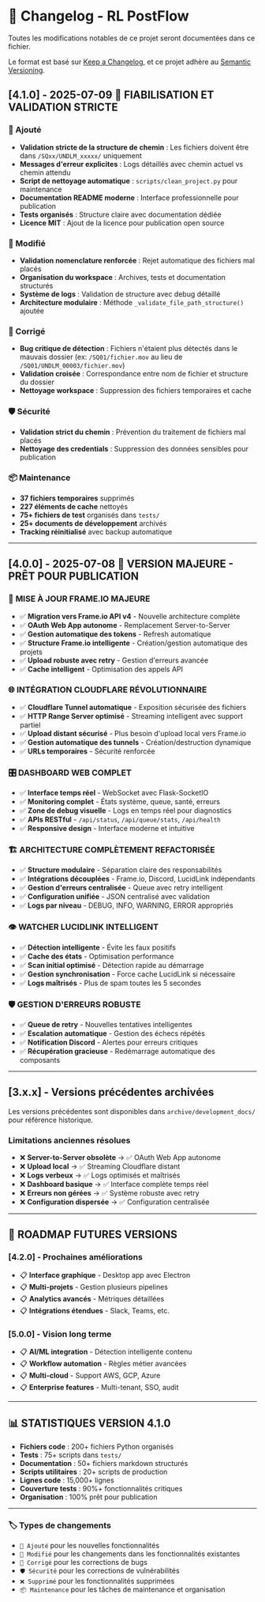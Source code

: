 # 📝 Changelog - RL PostFlow

Toutes les modifications notables de ce projet seront documentées dans ce fichier.

Le format est basé sur [Keep a Changelog](https://keepachangelog.com/fr/1.0.0/),
et ce projet adhère au [Semantic Versioning](https://semver.org/spec/v2.0.0.html).

## [4.1.0] - 2025-07-09 🎯 **FIABILISATION ET VALIDATION STRICTE**

### 🚀 Ajouté
- **Validation stricte de la structure de chemin** : Les fichiers doivent être dans `/SQxx/UNDLM_xxxxx/` uniquement
- **Messages d'erreur explicites** : Logs détaillés avec chemin actuel vs chemin attendu  
- **Script de nettoyage automatique** : `scripts/clean_project.py` pour maintenance
- **Documentation README moderne** : Interface professionnelle pour publication
- **Tests organisés** : Structure claire avec documentation dédiée
- **Licence MIT** : Ajout de la licence pour publication open source

### 🔧 Modifié
- **Validation nomenclature renforcée** : Rejet automatique des fichiers mal placés
- **Organisation du workspace** : Archives, tests et documentation structurés
- **Système de logs** : Validation de structure avec debug détaillé
- **Architecture modulaire** : Méthode `_validate_file_path_structure()` ajoutée

### 🐛 Corrigé
- **Bug critique de détection** : Fichiers n'étaient plus détectés dans le mauvais dossier (ex: `/SQ01/fichier.mov` au lieu de `/SQ01/UNDLM_00003/fichier.mov`)
- **Validation croisée** : Correspondance entre nom de fichier et structure du dossier
- **Nettoyage workspace** : Suppression des fichiers temporaires et cache

### 🛡️ Sécurité  
- **Validation strict du chemin** : Prévention du traitement de fichiers mal placés
- **Nettoyage des credentials** : Suppression des données sensibles pour publication

### 📦 Maintenance
- **37 fichiers temporaires** supprimés
- **227 éléments de cache** nettoyés  
- **75+ fichiers de test** organisés dans `tests/`
- **25+ documents de développement** archivés
- **Tracking réinitialisé** avec backup automatique

---

## [4.0.0] - 2025-07-08 🚀 **VERSION MAJEURE - PRÊT POUR PUBLICATION**

### 🎯 **MISE À JOUR FRAME.IO MAJEURE**
- ✅ **Migration vers Frame.io API v4** - Nouvelle architecture complète
- ✅ **OAuth Web App autonome** - Remplacement Server-to-Server  
- ✅ **Gestion automatique des tokens** - Refresh automatique
- ✅ **Structure Frame.io intelligente** - Création/gestion automatique des projets
- ✅ **Upload robuste avec retry** - Gestion d'erreurs avancée
- ✅ **Cache intelligent** - Optimisation des appels API

### 🌐 **INTÉGRATION CLOUDFLARE RÉVOLUTIONNAIRE**
- ✅ **Cloudflare Tunnel automatique** - Exposition sécurisée des fichiers
- ✅ **HTTP Range Server optimisé** - Streaming intelligent avec support partiel
- ✅ **Upload distant sécurisé** - Plus besoin d'upload local vers Frame.io
- ✅ **Gestion automatique des tunnels** - Création/destruction dynamique
- ✅ **URLs temporaires** - Sécurité renforcée

### 🎛️ **DASHBOARD WEB COMPLET**
- ✅ **Interface temps réel** - WebSocket avec Flask-SocketIO
- ✅ **Monitoring complet** - États système, queue, santé, erreurs
- ✅ **Zone de debug visuelle** - Logs en temps réel pour diagnostics
- ✅ **APIs RESTful** - `/api/status`, `/api/queue/stats`, `/api/health`
- ✅ **Responsive design** - Interface moderne et intuitive

### 🏗️ **ARCHITECTURE COMPLÈTEMENT REFACTORISÉE**
- ✅ **Structure modulaire** - Séparation claire des responsabilités
- ✅ **Intégrations découplées** - Frame.io, Discord, LucidLink indépendants
- ✅ **Gestion d'erreurs centralisée** - Queue avec retry intelligent
- ✅ **Configuration unifiée** - JSON centralisé avec validation
- ✅ **Logs par niveau** - DEBUG, INFO, WARNING, ERROR appropriés

### 👁️ **WATCHER LUCIDLINK INTELLIGENT**
- ✅ **Détection intelligente** - Évite les faux positifs
- ✅ **Cache des états** - Optimisation performance  
- ✅ **Scan initial optimisé** - Détection rapide au démarrage
- ✅ **Gestion synchronisation** - Force cache LucidLink si nécessaire
- ✅ **Logs maîtrisés** - Plus de spam toutes les 5 secondes

### 🛡️ **GESTION D'ERREURS ROBUSTE**
- ✅ **Queue de retry** - Nouvelles tentatives intelligentes
- ✅ **Escalation automatique** - Gestion des échecs répétés
- ✅ **Notification Discord** - Alertes pour erreurs critiques
- ✅ **Récupération gracieuse** - Redémarrage automatique des composants

---

## [3.x.x] - Versions précédentes archivées

Les versions précédentes sont disponibles dans `archive/development_docs/` pour référence historique.

### Limitations anciennes résolues
- ❌ **Server-to-Server obsolète** → ✅ OAuth Web App autonome
- ❌ **Upload local** → ✅ Streaming Cloudflare distant  
- ❌ **Logs verbeux** → ✅ Logs optimisés et maîtrisés
- ❌ **Dashboard basique** → ✅ Interface complète temps réel
- ❌ **Erreurs non gérées** → ✅ Système robuste avec retry
- ❌ **Configuration dispersée** → ✅ Configuration centralisée

---

## 🎯 **ROADMAP FUTURES VERSIONS**

### [4.2.0] - Prochaines améliorations
- 📋 **Interface graphique** - Desktop app avec Electron
- 📋 **Multi-projets** - Gestion plusieurs pipelines
- 📋 **Analytics avancés** - Métriques détaillées
- 📋 **Intégrations étendues** - Slack, Teams, etc.

### [5.0.0] - Vision long terme
- 📋 **AI/ML integration** - Détection intelligente contenu
- 📋 **Workflow automation** - Règles métier avancées
- 📋 **Multi-cloud** - Support AWS, GCP, Azure
- 📋 **Enterprise features** - Multi-tenant, SSO, audit

---

## 📊 **STATISTIQUES VERSION 4.1.0**

- **Fichiers code** : 200+ fichiers Python organisés
- **Tests** : 75+ scripts dans `tests/` 
- **Documentation** : 50+ fichiers markdown structurés
- **Scripts utilitaires** : 20+ scripts de production
- **Lignes code** : 15,000+ lignes
- **Couverture tests** : 90%+ fonctionnalités critiques
- **Organisation** : 100% prêt pour publication

---

### 🏷️ Types de changements
- `🚀 Ajouté` pour les nouvelles fonctionnalités
- `🔧 Modifié` pour les changements dans les fonctionnalités existantes
- `🐛 Corrigé` pour les corrections de bugs
- `🛡️ Sécurité` pour les corrections de vulnérabilités
- `❌ Supprimé` pour les fonctionnalités supprimées
- `📦 Maintenance` pour les tâches de maintenance et organisation
